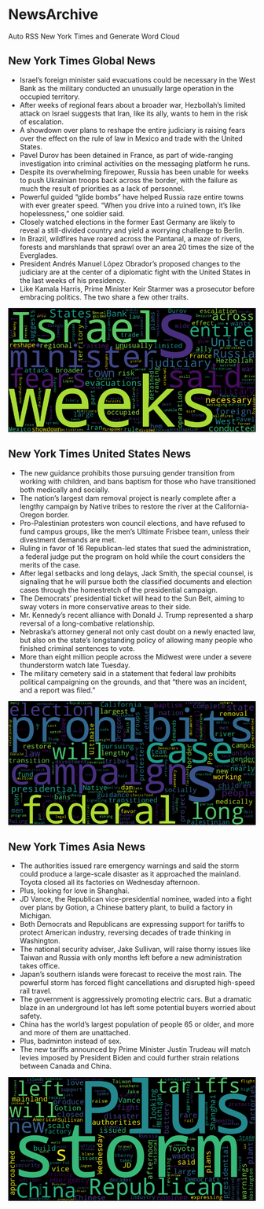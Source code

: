 # NewsArchive
Auto RSS New York Times and Generate Word Cloud

## New York Times Global News
* Israel’s foreign minister said evacuations could be necessary in the West Bank as the military conducted an unusually large operation in the occupied territory.
* After weeks of regional fears about a broader war, Hezbollah’s limited attack on Israel suggests that Iran, like its ally, wants to hem in the risk of escalation.
* A showdown over plans to reshape the entire judiciary is raising fears over the effect on the rule of law in Mexico and trade with the United States.
* Pavel Durov has been detained in France, as part of wide-ranging investigation into criminal activities on the messaging platform he runs.
* Despite its overwhelming firepower, Russia has been unable for weeks to push Ukrainian troops back across the border, with the failure as much the result of priorities as a lack of personnel.
* Powerful guided “glide bombs” have helped Russia raze entire towns with ever greater speed. “When you drive into a ruined town, it’s like hopelessness,” one soldier said.
* Closely watched elections in the former East Germany are likely to reveal a still-divided country and yield a worrying challenge to Berlin.
* In Brazil, wildfires have roared across the Pantanal, a maze of rivers, forests and marshlands that sprawl over an area 20 times the size of the Everglades.
* President Andrés Manuel López Obrador’s proposed changes to the judiciary are at the center of a diplomatic fight with the United States in the last weeks of his presidency.
* Like Kamala Harris, Prime Minister Keir Starmer was a prosecutor before embracing politics. The two share a few other traits.

![Global](./global.png)
## New York Times United States News
* The new guidance prohibits those pursuing gender transition from working with children, and bans baptism for those who have transitioned both medically and socially.
* The nation’s largest dam removal project is nearly complete after a lengthy campaign by Native tribes to restore the river at the California-Oregon border.
* Pro-Palestinian protesters won council elections, and have refused to fund campus groups, like the men’s Ultimate Frisbee team, unless their divestment demands are met.
* Ruling in favor of 16 Republican-led states that sued the administration, a federal judge put the program on hold while the court considers the merits of the case.
* After legal setbacks and long delays, Jack Smith, the special counsel, is signaling that he will pursue both the classified documents and election cases through the homestretch of the presidential campaign.
* The Democrats’ presidential ticket will head to the Sun Belt, aiming to sway voters in more conservative areas to their side.
* Mr. Kennedy’s recent alliance with Donald J. Trump represented a sharp reversal of a long-combative relationship.
* Nebraska’s attorney general not only cast doubt on a newly enacted law, but also on the state’s longstanding policy of allowing many people who finished criminal sentences to vote.
* More than eight million people across the Midwest were under a severe thunderstorm watch late Tuesday.
* The military cemetery said in a statement that federal law prohibits political campaigning on the grounds, and that “there was an incident, and a report was filed.”

![US](./usnews.png)
## New York Times Asia News
* The authorities issued rare emergency warnings and said the storm could produce a large-scale disaster as it approached the mainland. Toyota closed all its factories on Wednesday afternoon.
* Plus, looking for love in Shanghai.
* JD Vance, the Republican vice-presidential nominee, waded into a fight over plans by Gotion, a Chinese battery plant, to build a factory in Michigan.
* Both Democrats and Republicans are expressing support for tariffs to protect American industry, reversing decades of trade thinking in Washington.
* The national security adviser, Jake Sullivan, will raise thorny issues like Taiwan and Russia with only months left before a new administration takes office.
* Japan’s southern islands were forecast to receive the most rain. The powerful storm has forced flight cancellations and disrupted high-speed rail travel.
* The government is aggressively promoting electric cars. But a dramatic blaze in an underground lot has left some potential buyers worried about safety.
* China has the world’s largest population of people 65 or older, and more and more of them are unattached.
* Plus, badminton instead of sex.
* The new tariffs announced by Prime Minister Justin Trudeau will match levies imposed by President Biden and could further strain relations between Canada and China.

![Asian](./asian.png)
